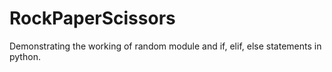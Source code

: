 # RockPaperScissors
Demonstrating the working of random module and if, elif, else statements in python.

